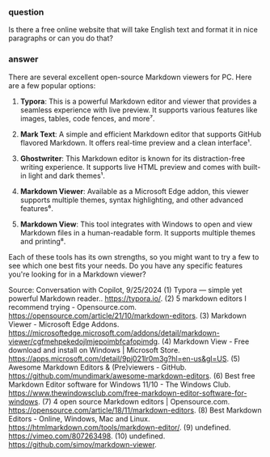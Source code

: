 ### question

Is there a free online website that will take English text and format it in nice paragraphs or can you do that?

### answer

There are several excellent open-source Markdown viewers for PC. Here are a few popular options:

1. **Typora**: This is a powerful Markdown editor and viewer that provides a seamless experience with live preview. It supports various features like images, tables, code fences, and more⁷.

2. **Mark Text**: A simple and efficient Markdown editor that supports GitHub flavored Markdown. It offers real-time preview and a clean interface¹.

3. **Ghostwriter**: This Markdown editor is known for its distraction-free writing experience. It supports live HTML preview and comes with built-in light and dark themes¹.

4. **Markdown Viewer**: Available as a Microsoft Edge addon, this viewer supports multiple themes, syntax highlighting, and other advanced features⁶.

5. **Markdown View**: This tool integrates with Windows to open and view Markdown files in a human-readable form. It supports multiple themes and printing⁸.

Each of these tools has its own strengths, so you might want to try a few to see which one best fits your needs. Do you have any specific features you're looking for in a Markdown viewer?

Source: Conversation with Copilot, 9/25/2024
(1) Typora — simple yet powerful Markdown reader.. https://typora.io/.
(2) 5 markdown editors I recommend trying - Opensource.com. https://opensource.com/article/21/10/markdown-editors.
(3) Markdown Viewer - Microsoft Edge Addons. https://microsoftedge.microsoft.com/addons/detail/markdown-viewer/cgfmehpekedojlmjepoimbfcafopimdg.
(4) Markdown View - Free download and install on Windows | Microsoft Store. https://apps.microsoft.com/detail/9pj021lr0m3g?hl=en-us&gl=US.
(5) Awesome Markdown Editors & (Pre)viewers - GitHub. https://github.com/mundimark/awesome-markdown-editors.
(6) Best free Markdown Editor software for Windows 11/10 - The Windows Club. https://www.thewindowsclub.com/free-markdown-editor-software-for-windows.
(7) 4 open source Markdown editors | Opensource.com. https://opensource.com/article/18/11/markdown-editors.
(8) Best Markdown Editors - Online, Windows, Mac and Linux. https://htmlmarkdown.com/tools/markdown-editor/.
(9) undefined. https://vimeo.com/807263498.
(10) undefined. https://github.com/simov/markdown-viewer.
